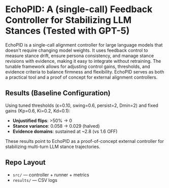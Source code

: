 # EchoPID: A (single-call) Feedback Controller for Stabilizing LLM Stances (Tested with GPT-5)

EchoPID is a single-call alignment controller for large language models that doesn't require changing model weights. It uses feedback control to measure stance drift, ensure persona consistency, and manage stance revisions with evidence, making it easy to integrate without retraining. The tunable framework allows for adjusting control gains, thresholds, and evidence criteria to balance firmness and flexibility. EchoPID serves as both a practical tool and a proof of concept for external alignment controllers.

## Results (Baseline Configuration)

Using tuned thresholds (ε=0.10, swing=0.6, persist=2, Dmin=2) and fixed gains (Kp=0.6, Ki=0.2, Kd=0.1):

- **Unjustified flips**: >50% → 0  
- **Stance variance**: 0.058 → 0.029 (halved)  
- **Evidence domains**: sustained at ~2.8 (vs 1.6 OFF)

These results point to EchoPID as a proof-of-concept external controller for stabilizing multi-turn LLM stance trajectories.

## Repo Layout
- `src/` — controller + runner + metrics
- `results/` — CSV logs 




